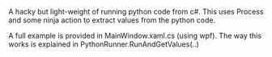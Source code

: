 A hacky but light-weight of running python code from c#.
This uses Process and some ninja action to extract values from the python code.

A full example is provided in MainWindow.xaml.cs (using wpf). The way this works is explained in PythonRunner.RunAndGetValues(..)
